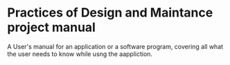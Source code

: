 # Practices of Design and Maintance project manual
 A User's manual for an application or a software program, covering all what the user needs to know while usng the aappliction.
